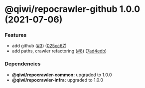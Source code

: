 # @qiwi/repocrawler-github 1.0.0 (2021-07-06)


### Features

* add github ([#3](https://github.com/qiwi/repocrawler/issues/3)) ([025cc67](https://github.com/qiwi/repocrawler/commit/025cc67eb34f179bfd3e824b8501737b13b348cd))
* add paths, crawler refactoring ([#8](https://github.com/qiwi/repocrawler/issues/8)) ([7ad4edb](https://github.com/qiwi/repocrawler/commit/7ad4edb034c20488e5d5153bd3bc2af2779f436d))





### Dependencies

* **@qiwi/repocrawler-common:** upgraded to 1.0.0
* **@qiwi/repocrawler-infra:** upgraded to 1.0.0

